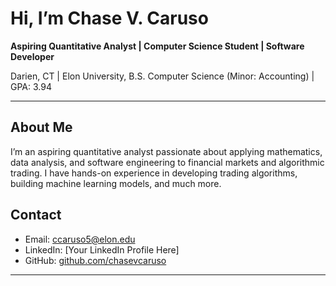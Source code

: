 # Hi, I’m Chase V. Caruso

**Aspiring Quantitative Analyst | Computer Science Student | Software Developer**

Darien, CT | Elon University, B.S. Computer Science (Minor: Accounting) | GPA: 3.94

---

## About Me
I’m an aspiring quantitative analyst passionate about applying mathematics, data analysis, and software engineering to financial markets and algorithmic trading. I have hands-on experience in developing trading algorithms, building machine learning models, and much more.


## Contact

- Email: ccaruso5@elon.edu
- LinkedIn: [Your LinkedIn Profile Here]
- GitHub: [github.com/chasevcaruso](https://github.com/chasevcaruso)

---

